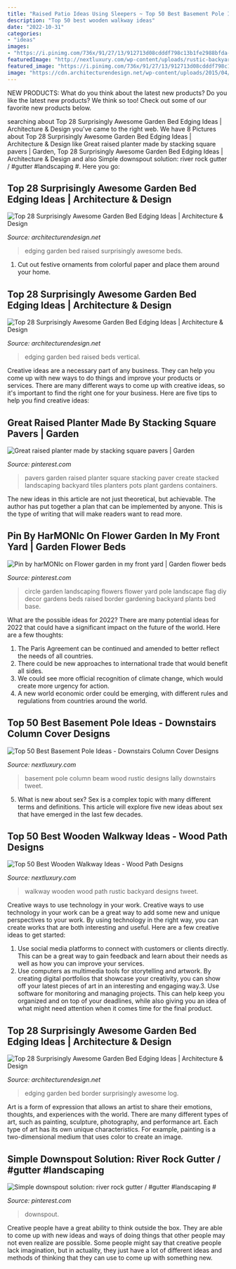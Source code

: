 ```yaml
---
title: "Raised Patio Ideas Using Sleepers ~ Top 50 Best Basement Pole Ideas"
description: "Top 50 best wooden walkway ideas"
date: "2022-10-31"
categories:
- "ideas"
images:
- "https://i.pinimg.com/736x/91/27/13/912713d08cdddf798c13b1fe2988bfda--garden-ideas-diy-garden-design-ideas.jpg"
featuredImage: "http://nextluxury.com/wp-content/uploads/rustic-backyard-ideas-for-wooden-walkway.jpg"
featured_image: "https://i.pinimg.com/736x/91/27/13/912713d08cdddf798c13b1fe2988bfda--garden-ideas-diy-garden-design-ideas.jpg"
image: "https://cdn.architecturendesign.net/wp-content/uploads/2015/04/Garden-Bed-Edging-Ideas-AD-26.jpg"
---
```



NEW PRODUCTS: What do you think about the latest new products?
Do you like the latest new products? We think so too! Check out some of our favorite new products below.

	

		
searching about Top 28 Surprisingly Awesome Garden Bed Edging Ideas | Architecture &amp; Design you've came to the right web. We have 8 Pictures about Top 28 Surprisingly Awesome Garden Bed Edging Ideas | Architecture &amp; Design like Great raised planter made by stacking square pavers | Garden, Top 28 Surprisingly Awesome Garden Bed Edging Ideas | Architecture &amp; Design and also Simple downspout solution: river rock gutter / #gutter #landscaping #. Here you go:
		
    
## Top 28 Surprisingly Awesome Garden Bed Edging Ideas | Architecture &amp; Design

<img loading=lazy src="https://cdn.architecturendesign.net/wp-content/uploads/2015/04/Garden-Bed-Edging-Ideas-AD-25.jpg" onerror="this.onerror=null;this.src='https://tse3.mm.bing.net/th?id=OIP.yIubjlyTu1AzIEdVSHbtBgHaLH&amp;pid=15.1';" alt="Top 28 Surprisingly Awesome Garden Bed Edging Ideas | Architecture &amp; Design">

_Source: architecturendesign.net_

>edging garden bed raised surprisingly awesome beds. 

	

1. Cut out festive ornaments from colorful paper and place them around your home.

    
## Top 28 Surprisingly Awesome Garden Bed Edging Ideas | Architecture &amp; Design

<img loading=lazy src="https://cdn.architecturendesign.net/wp-content/uploads/2015/04/Garden-Bed-Edging-Ideas-AD-26.jpg" onerror="this.onerror=null;this.src='https://tse1.mm.bing.net/th?id=OIP.75c0ARyIeAe-1Q2a-C7U1gHaFl&amp;pid=15.1';" alt="Top 28 Surprisingly Awesome Garden Bed Edging Ideas | Architecture &amp; Design">

_Source: architecturendesign.net_

>edging garden bed raised beds vertical. 

	

Creative ideas are a necessary part of any business. They can help you come up with new ways to do things and improve your products or services. There are many different ways to come up with creative ideas, so it's important to find the right one for your business. Here are five tips to help you find creative ideas: 

    
## Great Raised Planter Made By Stacking Square Pavers | Garden

<img loading=lazy src="https://i.pinimg.com/736x/5b/18/98/5b1898e2ba3490e8f945a7852485ef7a--garden-tiles-garden-art.jpg" onerror="this.onerror=null;this.src='https://tse1.mm.bing.net/th?id=OIP._n-3Ws6n-lvawsqa1Wi9fgHaJ3&amp;pid=15.1';" alt="Great raised planter made by stacking square pavers | Garden">

_Source: pinterest.com_

>pavers garden raised planter square stacking paver create stacked landscaping backyard tiles planters pots plant gardens containers. 

	

The new ideas in this article are not just theoretical, but achievable. The author has put together a plan that can be implemented by anyone. This is the type of writing that will make readers want to read more.

    
## Pin By HarMONIc On Flower Garden In My Front Yard | Garden Flower Beds

<img loading=lazy src="https://i.pinimg.com/736x/91/27/13/912713d08cdddf798c13b1fe2988bfda--garden-ideas-diy-garden-design-ideas.jpg" onerror="this.onerror=null;this.src='https://tse3.mm.bing.net/th?id=OIP.x6pUmXQvLerfp9a5qxP6DAHaFj&amp;pid=15.1';" alt="Pin by harMONIc on Flower garden in my front yard | Garden flower beds">

_Source: pinterest.com_

>circle garden landscaping flowers flower yard pole landscape flag diy decor gardens beds raised border gardening backyard plants bed base. 

	

What are the possible ideas for 2022?
There are many potential ideas for 2022 that could have a significant impact on the future of the world. Here are a few thoughts: 
1. The Paris Agreement can be continued and amended to better reflect the needs of all countries. 
2. There could be new approaches to international trade that would benefit all sides. 
3. We could see more official recognition of climate change, which would create more urgency for action. 
4. A new world economic order could be emerging, with different rules and regulations from countries around the world. 

    
## Top 50 Best Basement Pole Ideas - Downstairs Column Cover Designs

<img loading=lazy src="http://nextluxury.com/wp-content/uploads/rustic-vintage-wood-beam-lally-column-basement-pole-cover-ideas.jpg" onerror="this.onerror=null;this.src='https://tse2.mm.bing.net/th?id=OIP.s-hkw3iwIJqoHbQ70Yt4BgAAAA&amp;pid=15.1';" alt="Top 50 Best Basement Pole Ideas - Downstairs Column Cover Designs">

_Source: nextluxury.com_

>basement pole column beam wood rustic designs lally downstairs tweet. 

	

5. What is new about sex?
Sex is a complex topic with many different terms and definitions. This article will explore five new ideas about sex that have emerged in the last few decades.

    
## Top 50 Best Wooden Walkway Ideas - Wood Path Designs

<img loading=lazy src="http://nextluxury.com/wp-content/uploads/rustic-backyard-ideas-for-wooden-walkway.jpg" onerror="this.onerror=null;this.src='https://tse4.mm.bing.net/th?id=OIP.katQcbo3YjnsYhzqs0gydQAAAA&amp;pid=15.1';" alt="Top 50 Best Wooden Walkway Ideas - Wood Path Designs">

_Source: nextluxury.com_

>walkway wooden wood path rustic backyard designs tweet. 

	

Creative ways to use technology in your work.
Creative ways to use technology in your work can be a great way to add some new and unique perspectives to your work. By using technology in the right way, you can create works that are both interesting and useful. Here are a few creative ideas to get started: 
1. Use social media platforms to connect with customers or clients directly. This can be a great way to gain feedback and learn about their needs as well as how you can improve your services.
2. Use computers as multimedia tools for storytelling and artwork. By creating digital portfolios that showcase your creativity, you can show off your latest pieces of art in an interesting and engaging way.3. Use software for monitoring and managing projects. This can help keep you organized and on top of your deadlines, while also giving you an idea of what might need attention when it comes time for the final product.
    
## Top 28 Surprisingly Awesome Garden Bed Edging Ideas | Architecture &amp; Design

<img loading=lazy src="https://cdn.architecturendesign.net/wp-content/uploads/2015/04/Garden-Bed-Edging-Ideas-AD-22.jpg" onerror="this.onerror=null;this.src='https://tse1.mm.bing.net/th?id=OIP.zvstamLnD8yJPT7r9xL-WQHaLH&amp;pid=15.1';" alt="Top 28 Surprisingly Awesome Garden Bed Edging Ideas | Architecture &amp; Design">

_Source: architecturendesign.net_

>edging garden bed border surprisingly awesome log. 

	

Art is a form of expression that allows an artist to share their emotions, thoughts, and experiences with the world. There are many different types of art, such as painting, sculpture, photography, and performance art. Each type of art has its own unique characteristics. For example, painting is a two-dimensional medium that uses color to create an image.

    
## Simple Downspout Solution: River Rock Gutter / #gutter #landscaping #

<img loading=lazy src="https://i.pinimg.com/736x/06/b5/64/06b5640e2445b926ffe72e492510e694.jpg" onerror="this.onerror=null;this.src='https://tse1.mm.bing.net/th?id=OIP.I6eSO-AZO3fWVDy4KraUewAAAA&amp;pid=15.1';" alt="Simple downspout solution: river rock gutter / #gutter #landscaping #">

_Source: pinterest.com_

>downspout. 

	

Creative people have a great ability to think outside the box. They are able to come up with new ideas and ways of doing things that other people may not even realize are possible. Some people might say that creative people lack imagination, but in actuality, they just have a lot of different ideas and methods of thinking that they can use to come up with something new.

